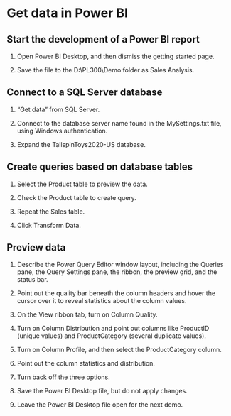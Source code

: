 # Get data in Power BI

## Start the development of a Power BI report

1. Open Power BI Desktop, and then dismiss the getting started page.

1. Save the file to the D:\PL300\Demo folder as Sales Analysis.

## Connect to a SQL Server database

1. “Get data” from SQL Server.

1. Connect to the database server name found in the MySettings.txt file, using Windows authentication.

1. Expand the TailspinToys2020-US database.

## Create queries based on database tables

1. Select the Product table to preview the data.

1. Check the Product table to create query.

1. Repeat the Sales table.

1. Click Transform Data.

## Preview data

1. Describe the Power Query Editor window layout, including the Queries pane, the Query Settings pane, the ribbon, the preview grid, and the status bar.

1. Point out the quality bar beneath the column headers and hover the cursor over it to reveal statistics about the column values.

1. On the View ribbon tab, turn on Column Quality.

1. Turn on Column Distribution and point out columns like ProductID (unique values) and ProductCategory (several duplicate values).

1. Turn on Column Profile, and then select the ProductCategory column.

1. Point out the column statistics and distribution.

1. Turn back off the three options.

1. Save the Power BI Desktop file, but do not apply changes.

1. Leave the Power BI Desktop file open for the next demo.
